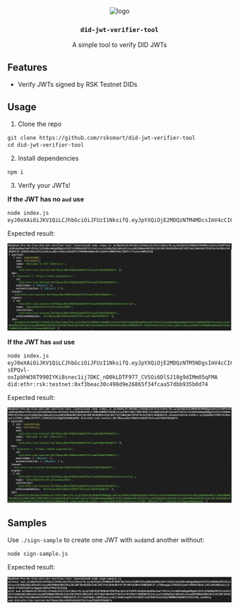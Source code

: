 <p align="middle">
  <img src="https://www.rifos.org/assets/img/logo.svg" alt="logo" height="100" >
</p>
<h3 align="middle"><code>did-jwt-verifier-tool</code></h3>
<p align="middle">
  A simple tool to verify DID JWTs
</p>

## Features

- Verify JWTs signed by RSK Testnet DIDs

## Usage

1. Clone the repo

  ```
  git clone https://github.com/rsksmart/did-jwt-verifier-tool
  cd did-jwt-verifier-tool
  ```

2. Install dependencies

  ```
  npm i
  ```

3. Verify your JWTs!

**If the JWT has no `aud` use**

```
node index.js eyJ0eXAiOiJKV1QiLCJhbGciOiJFUzI1NksifQ.eyJpYXQiOjE2MDQzNTM4MDcsImV4cCI6MTk1NzQ2MzQyMSwibmFtZSI6IldlbGNvbWUgdG8gUklGIElkZW50aXR5ISIsImlzcyI6ImRpZDpldGhyOnJzazp0ZXN0bmV0OjB4ZjNiZWFjMzBjNDk4ZDllMjY4NjVmMzRmY2FhNTdkYmI5MzViMGQ3NCJ9.U3bCRrG4bibYh14jHAlxy8pnxfpwu1cWuUGFrVVMAWMubWpWv0ot2pKAfy8BMJCH5LE0Gfri7no4enZWM21KxQ
```

Expected result:

![no-aud](./img/no-aud.png)

**If the JWT has `aud` use**

```
node index.js eyJ0eXAiOiJKV1QiLCJhbGciOiJFUzI1NksifQ.eyJpYXQiOjE2MDQzNTM5NDgsImV4cCI6MTk1NzQ2MzQyMSwiYXVkIjoiZGlkOmV0aHI6cnNrOnRlc3RuZXQ6MHhmM2JlYWMzMGM0OThkOWUyNjg2NWYzNGZjYWE1N2RiYjkzNWIwZDc0IiwibmFtZSI6IldlbGNvbWUgdG8gUklGIElkZW50aXR5ISIsImlzcyI6ImRpZDpldGhyOnJzazp0ZXN0bmV0OjB4ZjNiZWFjMzBjNDk4ZDllMjY4NjVmMzRmY2FhNTdkYmI5MzViMGQ3NCJ9.nSakkO4HXhrB-sEPQvl-oxIpbhW36T990IYKiBsnec1ij7DKC_nD0kLDTF977_CVSOi6DlSJ18g9dIMm05qFMA did:ethr:rsk:testnet:0xf3beac30c498d9e26865f34fcaa57dbb935b0d74
```

Expected result:

![yes aud](./img/yes-aud.png)

## Samples

Use `./sign-sample` to create one JWT with `aud`and another without:

```
node sign-sample.js
```

Expected result:

![sign](./img/sign.png)
